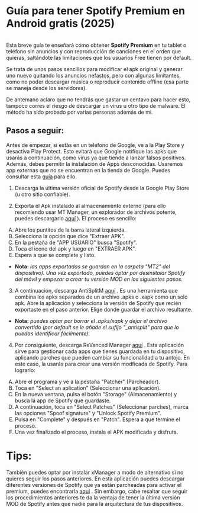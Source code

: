 # Guía para tener Spotify Premium en Android gratis (2025)

![<Logo Spotify>](https://upload.wikimedia.org/wikipedia/commons/thumb/1/19/Spotify_logo_without_text.svg/150px-Spotify_logo_without_text.svg.png)

Esta breve guía te enseñará cómo obtener **Spotify Premium** en tu tablet o teléfono sin anuncios y con reproducción de canciones en el orden que quieras, saltándote las limitaciones que los usuarios Free tienen por default.

Se trata de unos pasos sencillos para modificar el apk original y generar uno nuevo quitando los anuncios nefastos, pero con algunas limitantes, como no poder descargar música o reproducir contenido offline (esa parte se maneja desde los servidores).

De antemano aclaro que no tendrás que gastar un centavo para hacer esto, tampoco corres el riesgo de descargar un virus u otro tipo de malware. El método ha sido probado por varias personas además de mi.

## Pasos a seguir:

Antes de empezar, si estás en un teléfono de Google, ve a la Play Store y desactiva Play Protect. Esto evitará que Google notifique las apks que usarás a continuación, como virus ya que tiende a lanzar falsos positivos. Además, debes permitir la instalación de Apps desconocidas. Usaremos app externas que no se encuentran en la tienda de Google. Puedes consultar esta [guía](https://github.com/CyberKnightFran45/HackGuides/blob/main/Espa%C3%B1ol/Instalar%20apps%20externas.md) para ello.

1. Descarga la última versión oficial de Spotify desde la Google Play Store (u otro sitio confiable).

2. Exporta el Apk instalado al almacenamiento externo (para ello recomiendo usar MT Manager, un explorador de archivos potente, puedes descargarlo [aquí](https://mt-manager.en.uptodown.com/android) ). El proceso es sencillo: 

<ol type="A">
<li>Abre los puntitos de la barra lateral izquierda.</li>
<li>Selecciona la opción que dice "Extraer APK".</li>
<li>En la pestaña de "APP USUARIO" busca "Spotify".</li>
<li>Toca el icono del apk y luego en "EXTRAER APK".</li>
<li>Espera a que se complete y listo.</li>
</ol>

- **Nota:** *las apps exportadas se guardan en la carpeta "MT2" del dispositivo). Una vez exportado, puedes optar por desinstalar Spotify del móvil y empezar a crear tu versión MOD en los siguientes pasos.*

3. A continuación, descarga AntiSplitM [aquí](https://github.com/AbdurazaaqMohammed/AntiSplit-M/releases) . Es una herramienta que combina los apks separados de un archivo .apks o .xapk como un solo apk. Abre la aplicación y selecciona la versión de Spotify que recién exportaste en el paso anterior. Elige donde guardar el archivo resultante. 

- **Nota:** *puedes optar por borrar el .apks/xapk y dejar el archivo convertido (por default se le añade el sufijo "_antisplit" para que lo puedas identificar fácilmente).*

4. Por consiguiente, descarga ReVanced Manager [aquí](https://revanced.app/download) . Esta aplicación sirve para gestionar cada apps que tienes guardada en tu dispositivo, aplicando parches que pueden cambiar su funcionalidad a tu antojo. En este caso, la usarás para crear una versión modficada de Spotify. Para lograrlo:

<ol type="A">
<li>Abre el programa y ve a la pestaña "Patcher" (Parcheador).</li>
<li>Toca en "Select an aplication" (Seleccionar una aplicación).</li>
<li>En la nueva ventana, pulsa el botón "Storage" (Almacenamiento) y busca la app de Spotify que guardaste.</li>
<li>A continuación, toca en "Select Patches" (Seleccionar parches), marca las opciones "Spoof signature" y "Unlock Spotify Premium".</li>
<li>Pulsa en "Complete" y después en "Patch". Espera a que termine el proceso.</li>
<li>Una vez finalizado el proceso, instala el APK modificada y disfruta.</li>
</ol>

# Tips:

También puedes optar por instalar xManager a modo de alternativo si no quieres seguir los pasos anteriores. En esta aplicación puedes descargar diferentes versiones de Spotify que ya están parcheadas para activar el premium, puedes encontrarla [aquí](https://www.xmanagerapp.com/) . Sin embargo, cabe resaltar que seguir los procedimientos anteriores te da la ventaja de tener la última versión MOD de Spotify antes que nadie para la arquitectura de tus dispositivos.
